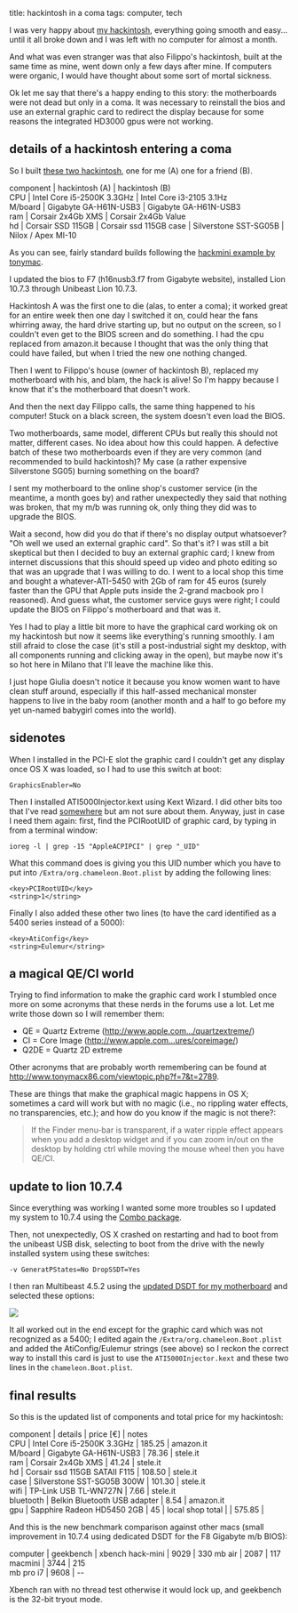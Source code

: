 title:  hackintosh in a coma
tags: computer, tech

I was very happy about [my hackintosh](2012-05-03-my-new-mac-is-a-hack.html), everything going smooth and easy... until it all broke down and I was left with no computer for almost a month. 

And what was even stranger was that also Filippo's hackintosh, built at the same time as mine, went down only a few days after mine. If computers were organic, I would have thought about some sort of mortal sickness. 

Ok let me say that there's a happy ending to this story: the motherboards were not dead but only in a coma. It was necessary to reinstall the bios and use an external graphic card to redirect the display because for some reasons the integrated HD3000 gpus were not working.

## details of a hackintosh entering  a coma

So I built [these two hackintosh](http://aadm.github.io/2012-05-03-my-new-mac-is-a-hack.html), one for me (A) one for a friend (B). 

component | hackintosh (A)                | hackintosh (B)               
CPU       | Intel Core i5-2500K 3.3GHz    | Intel Core i3-2105 3.1Hz   
M/board   | Gigabyte GA-H61N-USB3         | Gigabyte GA-H61N-USB3        
ram       | Corsair 2x4Gb XMS             | Corsair 2x4Gb Value            
hd        | Corsair SSD 115GB             | Corsair ssd 115GB
case      | Silverstone SST-SG05B         | Nilox / Apex MI-10


As you can see, fairly standard builds following the [hackmini example by tonymac](http://tonymacx86.blogspot.it/2011/09/building-sandy-bridge-customac-customac.html).

I updated the bios to F7 (h16nusb3.f7 from Gigabyte website), installed Lion 10.7.3 through Unibeast Lion 10.7.3.

Hackintosh A was the first one to die (alas, to enter a coma); it worked great for an entire week then one day I switched it on, could hear the fans whirring away, the hard drive starting up, but no output on the screen, so I couldn't even get to the BIOS screen and do something. I had the cpu replaced from amazon.it because I thought that was the only thing that could have failed, but when I tried the new one nothing changed.

Then I went to Filippo's house (owner of hackintosh B), replaced my motherboard with his, and blam, the hack is alive! So I'm happy because I know that it's the motherboard that doesn't work.

And then the next day Filippo calls, the same thing happened to his computer! Stuck on a black screen, the system doesn't even load the BIOS.

Two motherboards, same model, different CPUs but really this should not matter, different cases. No idea about how this could happen. A defective batch of these two motherboards even if they are very common (and recommended to build hackintosh)? My case (a rather expensive Silverstone SG05) burning something on the board?

I sent my motherboard to the online shop's customer service (in the meantime, a month goes by) and rather unexpectedly they said that nothing was broken, that my m/b was running ok, only thing they did was to upgrade the BIOS.

Wait a second, how did you do that if there's no display output whatsoever? "Oh well we used an external graphic card". So that's it? I was still a bit skeptical but then I decided to buy an external graphic card; I knew from internet discussions that this should speed up video and photo editing so that was an upgrade that I was willing to do. I went to a local shop this time and bought a whatever-ATI-5450 with 2Gb of ram for 45 euros (surely faster than the GPU that Apple puts inside the 2-grand macbook pro I reasoned). And guess what, the customer service guys were right; I could update the BIOS on Filippo's motherboard and that was it. 

Yes I had to play a little bit more to have the graphical card working ok on my hackintosh but now it seems like everything's running smoothly. I am still afraid to close the case (it's still a post-industrial sight my desktop, with all components running and clicking away in the open), but maybe now it's so hot here in Milano that I'll leave the machine like this. 

I just hope Giulia doesn't notice it because you know women want to have clean stuff around, especially if this half-assed mechanical monster happens to live in the baby room (another month and a half to go before my yet un-named babygirl comes into the world).

## sidenotes

When I installed in the PCI-E slot the graphic card I couldn't get any display once OS X was loaded, so I had to use this switch at boot:

    GraphicsEnabler=No

Then I installed ATI5000Injector.kext using Kext Wizard. I did other bits too that I've read [somewhere](http://www.insanelymac.com/forum/index.php?showtopic=260567)  but am not sure about them. Anyway, just in case I need them again: first, find the PCIRootUID of graphic card, by typing in from a terminal window:

    ioreg -l | grep -15 "AppleACPIPCI" | grep "_UID"

What this command does is giving you this UID number which you have to put into `/Extra/org.chameleon.Boot.plist` by adding the following lines:

    <key>PCIRootUID</key>
    <string>1</string>

Finally I also added these other two lines (to have the card identified as a 5400 series instead of a 5000):
    
    <key>AtiConfig</key>
    <string>Eulemur</string>

## a magical QE/CI world

Trying to find information to make the graphic card work I stumbled once more on some acronyms that these nerds in the forums use a lot. Let me write those down so I will remember them:

* QE = Quartz Extreme (<http://www.apple.com.../quartzextreme/>)
* CI = Core Image (<http://www.apple.com...ures/coreimage/>)
* Q2DE = Quartz 2D extreme 

Other acronyms that are probably worth remembering can be found at <http://www.tonymacx86.com/viewtopic.php?f=7&t=2789>.

These are things that make the graphical magic happens in OS X; sometimes a card will work but with no magic (i.e., no rippling water effects, no transparencies, etc.); and how do you know if the magic is not there?:

> If the Finder menu-bar is transparent, if a water ripple effect appears when you add a desktop widget and if you can zoom in/out on the desktop by holding ctrl while moving the mouse wheel then you have QE/CI.

## update to lion 10.7.4

Since everything was working I wanted some more troubles so I updated my system to 10.7.4 using the [Combo package](http://support.apple.com/kb/DL1524).

Then, not unexpectedly, OS X crashed on restarting and had to boot from the unibeast USB disk, selecting to boot from the drive with the newly installed system using these switches:

    -v GeneratPStates=No DropSSDT=Yes

I then ran Multibeast 4.5.2 using the [updated DSDT for my motherboard](http://tonymacx86.blogspot.it/2012/05/dsdt-database-update-gigabyte-h67.html) and selected these options:

![](https://dl.dropbox.com/u/179731/hackintosh%20multibeast%20update%201.png)

It all worked out in the end except for the graphic card which was not recognized as a 5400; I edited again the `/Extra/org.chameleon.Boot.plist` and added the AtiConfig/Eulemur strings (see above) so I reckon the correct way to install this card is just to use the `ATI5000Injector.kext` and these two lines in the `chameleon.Boot.plist`.


## final results

So this is the updated list of components and total price for my hackintosh:

component | details                       | price [€]   | notes  
CPU       | Intel Core i5-2500K 3.3GHz    | 185.25      | amazon.it  
M/board   | Gigabyte GA-H61N-USB3         | 78.36       | stele.it  
ram       | Corsair 2x4Gb XMS             | 41.24       | stele.it  
hd        | Corsair ssd 115GB SATAII F115 | 108.50      | stele.it  
case      | Silverstone SST-SG05B 300W    | 101.30      | stele.it  
wifi      | TP-Link USB TL-WN727N         | 7.66        | stele.it  
bluetooth | Belkin Bluetooth USB adapter  | 8.54        | amazon.it  
gpu       | Sapphire Radeon HD5450 2GB    | 45          | local shop
total     |                               | 575.85      |

And this is the new benchmark comparison against other macs (small improvement in 10.7.4 using dedicated DSDT for the F8 Gigabyte m/b BIOS):

computer     | geekbench      | xbench
hack-mini    | 9029           | 330
mb air       | 2087           | 117  
macmini      | 3744           | 215  
mb pro i7    | 9608           | --  

Xbench ran with no thread test otherwise it would lock up, and geekbench is the 32-bit tryout mode.

